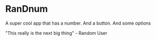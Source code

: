 # RanDnum

A super cool app that has a number. And a button. And some options

"This really is the next big thing" - Random User
